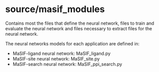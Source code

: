 # source/masif_modules

Contains most the files that define the neural network, files to train and evaluate the neural network
and files necessary to extract files for the neural network.

The neural networks models for each application are defined in: 
- MaSIF-ligand neural network: MaSIF_ligand.py 
- MaSIF-site neural network: MaSIF_site.py 
- MaSIF-search neural network: MaSIF_ppi_search.py 

